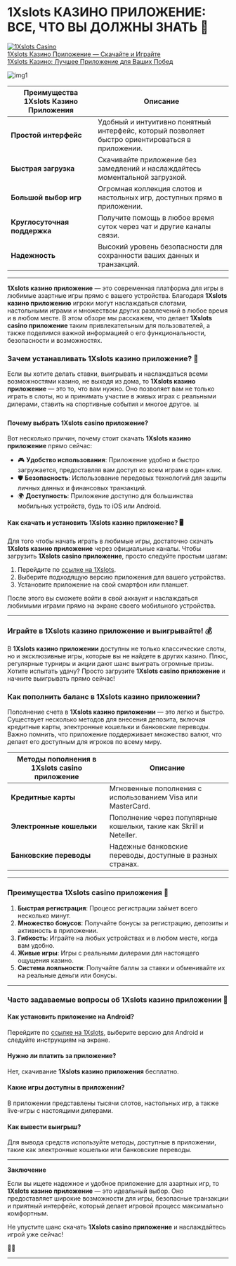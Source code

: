 # 1Xslots КАЗИНО ПРИЛОЖЕНИЕ: ВСЕ, ЧТО ВЫ ДОЛЖНЫ ЗНАТЬ 🎰

[![1Xslots Casino](https://brandplay.link/R4xfxqdm)](https://brandplay.link/R4xfxqdm)  
[1Xslots Казино Приложение — Скачайте и Играйте](https://brandplay.link/R4xfxqdm)  
[1Xslots Казино: Лучшее Приложение для Ваших Побед](https://brandplay.link/R4xfxqdm)

![img1](https://github.com/user-attachments/assets/609606f2-4f32-43df-b7ff-4f5e3c4bae8f)

| Преимущества 1Xslots Казино Приложения | Описание                                               |
|---------------------|--------------------------------------------------------|
| **Простой интерфейс** | Удобный и интуитивно понятный интерфейс, который позволяет быстро ориентироваться в приложении. |
| **Быстрая загрузка**  | Скачивайте приложение без замедлений и наслаждайтесь моментальной загрузкой. |
| **Большой выбор игр** | Огромная коллекция слотов и настольных игр, доступных прямо в приложении. |
| **Круглосуточная поддержка** | Получите помощь в любое время суток через чат и другие каналы связи. |
| **Надежность**        | Высокий уровень безопасности для сохранности ваших данных и транзакций. |

---

**1Xslots казино приложение** — это современная платформа для игры в любимые азартные игры прямо с вашего устройства. Благодаря **1Xslots казино приложению** игроки могут наслаждаться слотами, настольными играми и множеством других развлечений в любое время и в любом месте. В этом обзоре мы расскажем, что делает **1Xslots casino приложение** таким привлекательным для пользователей, а также поделимся важной информацией о его функциональности, безопасности и возможностях.

### Зачем устанавливать 1Xslots казино приложение? 📱

Если вы хотите делать ставки, выигрывать и наслаждаться всеми возможностями казино, не выходя из дома, то **1Xslots казино приложение** — это то, что вам нужно. Оно позволяет вам не только играть в слоты, но и принимать участие в живых играх с реальными дилерами, ставить на спортивные события и многое другое. 📊

#### Почему выбрать **1Xslots casino приложение**?

Вот несколько причин, почему стоит скачать **1Xslots казино приложение** прямо сейчас:

- 🎮 **Удобство использования**: Приложение удобно и быстро загружается, предоставляя вам доступ ко всем играм в один клик.
- 🛡️ **Безопасность**: Использование передовых технологий для защиты личных данных и финансовых транзакций.
- 🌍 **Доступность**: Приложение доступно для большинства мобильных устройств, будь то iOS или Android.

#### Как скачать и установить 1Xslots казино приложение? 🖥️

Для того чтобы начать играть в любимые игры, достаточно скачать **1Xslots казино приложение** через официальные каналы. Чтобы загрузить **1Xslots casino приложение**, просто следуйте простым шагам:

1. Перейдите по [ссылке на 1Xslots](https://brandplay.link/R4xfxqdm).
2. Выберите подходящую версию приложения для вашего устройства.
3. Установите приложение на свой смартфон или планшет.

После этого вы сможете войти в свой аккаунт и наслаждаться любимыми играми прямо на экране своего мобильного устройства.

---

### Играйте в **1Xslots казино приложение** и выигрывайте! 💰

В **1Xslots казино приложении** доступны не только классические слоты, но и эксклюзивные игры, которые вы не найдете в других казино. Плюс, регулярные турниры и акции дают шанс выиграть огромные призы. Хотите испытать удачу? Просто загрузите **1Xslots casino приложение** и начните выигрывать прямо сейчас!

### Как пополнить баланс в **1Xslots казино приложении**?

Пополнение счета в **1Xslots казино приложении** — это легко и быстро. Существует несколько методов для внесения депозита, включая кредитные карты, электронные кошельки и банковские переводы. Важно помнить, что приложение поддерживает множество валют, что делает его доступным для игроков по всему миру.

| Методы пополнения в **1Xslots casino приложение** | Описание |
|----------------------------------------------------|---------|
| **Кредитные карты**                               | Мгновенные пополнения с использованием Visa или MasterCard. |
| **Электронные кошельки**                           | Пополнение через популярные кошельки, такие как Skrill и Neteller. |
| **Банковские переводы**                            | Надежные банковские переводы, доступные в разных странах. |

---

### Преимущества 1Xslots casino приложения 🎲

1. **Быстрая регистрация**: Процесс регистрации займет всего несколько минут.
2. **Множество бонусов**: Получайте бонусы за регистрацию, депозиты и активность в приложении.
3. **Гибкость**: Играйте на любых устройствах и в любом месте, когда вам удобно.
4. **Живые игры**: Игры с реальными дилерами для настоящего ощущения казино.
5. **Система лояльности**: Получайте баллы за ставки и обменивайте их на реальные деньги или бонусы.

---

### Часто задаваемые вопросы об **1Xslots казино приложении** 🧐

#### Как установить приложение на Android?
Перейдите по [ссылке на 1Xslots](https://brandplay.link/R4xfxqdm), выберите версию для Android и следуйте инструкциям на экране.

#### Нужно ли платить за приложение?
Нет, скачивание **1Xslots казино приложения** бесплатно.

#### Какие игры доступны в приложении?
В приложении представлены тысячи слотов, настольных игр, а также live-игры с настоящими дилерами.

#### Как вывести выигрыш?
Для вывода средств используйте методы, доступные в приложении, такие как электронные кошельки или банковские переводы.

---

**Заключение**

Если вы ищете надежное и удобное приложение для азартных игр, то **1Xslots казино приложение** — это идеальный выбор. Оно предоставляет широкие возможности для игры, безопасные транзакции и приятный интерфейс, который делает игровой процесс максимально комфортным.

Не упустите шанс скачать **1Xslots casino приложение** и наслаждайтесь игрой уже сейчас!

🎰🎉

---
